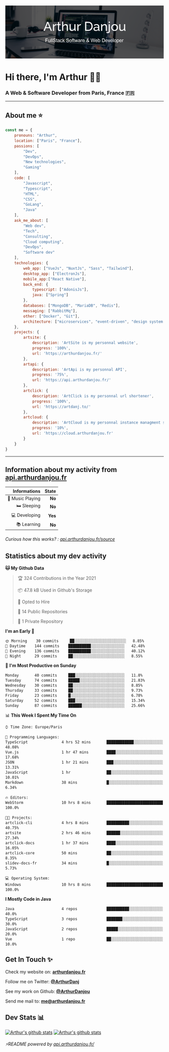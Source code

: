 ![Banner](./assets/Banner.png)

# Hi there, I'm Arthur 🙋‍♂️
### A Web & Software Developer from Paris, France 🇫🇷

---
## About me ⭐

```javascript
const me = {
    pronouns: "Arthur", 
    location: ["Paris", "France"],
    passions: [
        "Dev", 
        "DevOps", 
        "New technologies",
        "Gaming"
    ],
    code: [
        "Javascript", 
        "Typescript", 
        "HTML", 
        "CSS", 
        "GoLang", 
        "Java"
    ],
    ask_me_about: [
        "Web dev", 
        "Tech", 
        "Consulting", 
        "Cloud computing", 
        "DevOps",
        "Software dev"
    ],
    technologies: {
        web_app: ["VueJs", "NuxtJs", "Sass", "Tailwind"],
        desktop_app: ["ElectronJs"],
        mobile_app:["React Native"],
        back_end: {
            typescript: ["AdonisJs"],
            java: ["Spring"]
        },
        databases: ["MongoDB", "MariaDB", "Redis"],
        messaging: ["RabbitMq"],
        other: ["Docker", "Git"],
        architecture: ["microservices", "event-driven", "design system pattern"],
    },
    projects: {
        artsite: {
            description: 'ArtSite is my personnal website',
            progress: '100%',
            url: 'https://arthurdanjou.fr/'
        },
        artapi: {
            description: 'ArtApi is my personnal API',
            progress: '75%',
            url: 'https://api.arthurdanjou.fr/'
        },
        artclick: {
            description: 'ArtClick is my personnal url shortener',
            progress: '100%',
            url: 'https://artdanj.to/'
        },
        artcloud: {
            description: 'ArtCloud is my personnal instance managment system',
            progress: '10%',
            url: 'https://cloud.arthurdanjou.fr'
        }
    }
}
```
---

## Information about my activity from [api.arthurdanjou.fr](https://api.arthurdanjou.fr)

| Informations                 |   State |
| ---------------------------: | ------: |
| :musical_note: Music Playing |  **No** |
|               :bed: Sleeping |  **No** |
|        :computer: Developing |  **Yes** |
|             :books: Learning |  **No** |

###### Curious how this works? : [api.arthurdanjou.fr/source](https://api.arthurdanjou.fr/source)

## Statistics about my dev activity

<!--START_SECTION:waka-->
**🐱 My Github Data** 

> 🏆 324 Contributions in the Year 2021
 > 
> 📦 47.8 kB Used in Github's Storage 
 > 
> 💼 Opted to Hire
 > 
> 📜 14 Public Repositories 
 > 
> 🔑 1 Private Repository 
 > 
**I'm an Early 🐤** 

```text
🌞 Morning    30 commits     ██░░░░░░░░░░░░░░░░░░░░░░░   8.85% 
🌆 Daytime    144 commits    ██████████░░░░░░░░░░░░░░░   42.48% 
🌃 Evening    136 commits    ██████████░░░░░░░░░░░░░░░   40.12% 
🌙 Night      29 commits     ██░░░░░░░░░░░░░░░░░░░░░░░   8.55%

```
📅 **I'm Most Productive on Sunday** 

```text
Monday       40 commits     ███░░░░░░░░░░░░░░░░░░░░░░   11.8% 
Tuesday      74 commits     █████░░░░░░░░░░░░░░░░░░░░   21.83% 
Wednesday    30 commits     ██░░░░░░░░░░░░░░░░░░░░░░░   8.85% 
Thursday     33 commits     ██░░░░░░░░░░░░░░░░░░░░░░░   9.73% 
Friday       23 commits     █░░░░░░░░░░░░░░░░░░░░░░░░   6.78% 
Saturday     52 commits     ███░░░░░░░░░░░░░░░░░░░░░░   15.34% 
Sunday       87 commits     ██████░░░░░░░░░░░░░░░░░░░   25.66%

```


📊 **This Week I Spent My Time On** 

```text
⌚︎ Time Zone: Europe/Paris

💬 Programming Languages: 
TypeScript               4 hrs 52 mins       ████████████░░░░░░░░░░░░░   48.08% 
Vue.js                   1 hr 47 mins        ████░░░░░░░░░░░░░░░░░░░░░   17.68% 
JSON                     1 hr 21 mins        ███░░░░░░░░░░░░░░░░░░░░░░   13.31% 
JavaScript               1 hr                ██░░░░░░░░░░░░░░░░░░░░░░░   10.01% 
Markdown                 38 mins             █░░░░░░░░░░░░░░░░░░░░░░░░   6.34%

🔥 Editors: 
WebStorm                 10 hrs 8 mins       █████████████████████████   100.0%

🐱‍💻 Projects: 
artclick-cli             4 hrs 8 mins        ██████████░░░░░░░░░░░░░░░   40.75% 
artsite                  2 hrs 46 mins       ██████░░░░░░░░░░░░░░░░░░░   27.34% 
artclick-docs            1 hr 37 mins        ████░░░░░░░░░░░░░░░░░░░░░   16.05% 
artclick-core            50 mins             ██░░░░░░░░░░░░░░░░░░░░░░░   8.35% 
slidev-docs-fr           34 mins             █░░░░░░░░░░░░░░░░░░░░░░░░   5.73%

💻 Operating System: 
Windows                  10 hrs 8 mins       █████████████████████████   100.0%

```

**I Mostly Code in Java** 

```text
Java                     4 repos             ██████████░░░░░░░░░░░░░░░   40.0% 
TypeScript               3 repos             ███████░░░░░░░░░░░░░░░░░░   30.0% 
JavaScript               2 repos             █████░░░░░░░░░░░░░░░░░░░░   20.0% 
Vue                      1 repo              ██░░░░░░░░░░░░░░░░░░░░░░░   10.0%

```



<!--END_SECTION:waka-->

## Get In Touch ✨
Check my website on: [**arthurdanjou.fr**](https://arthurdanjou.fr)

Follow me on Twitter: [**@ArthurDanj**](https://twitter.com/ArthurDanj)

See my work on Github: [**@ArthurDanjou**](https://github.com/ArthurDanjou)

Send me mail to: [**me@arthurdanjou.fr**](mailto:me@arthurdanjou.fr)

## Dev Stats 📊

[![Arthur's github stats](https://github-readme-stats.vercel.app/api?count_private=true&show_icons=true&theme=dracula&username=arthurdanjou)](https://github.com/anuraghazra/github-readme-stats)
[![Arthur's github stats](https://github-readme-stats.vercel.app/api/top-langs/?count_private=true&show_icons=true&theme=dracula&username=arthurdanjou&layout=compact)](https://github.com/anuraghazra/github-readme-stats)

###### ⚡README powered by [api.arthurdanjou.fr/](https://api.arthurdanjou.fr)
